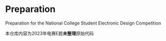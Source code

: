 # Preparation
Preparation for the National College Student Electronic Design Competition

本仓库内容为2023年电赛E题**未整理**原始代码

